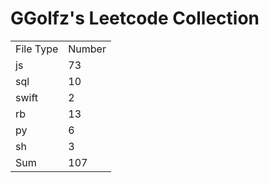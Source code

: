 # GGolfz's Leetcode Collection

<table><tr><td>File Type</td><td>Number</td></tr><tr><td>js</td><td>73</td></tr><tr><td>sql</td><td>10</td></tr><tr><td>swift</td><td>2</td></tr><tr><td>rb</td><td>13</td></tr><tr><td>py</td><td>6</td></tr><tr><td>sh</td><td>3</td></tr><tr><td>Sum</td><td>107</td></tr></table>